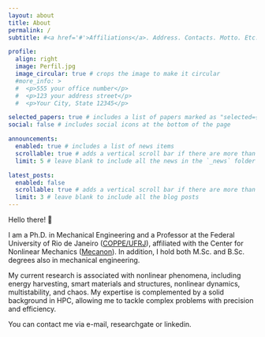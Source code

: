 ```yaml
---
layout: about
title: About
permalink: /
subtitle: #<a href='#'>Affiliations</a>. Address. Contacts. Motto. Etc.

profile:
  align: right
  image: Perfil.jpg
  image_circular: true # crops the image to make it circular
  #more_info: >
  #  <p>555 your office number</p>
  #  <p>123 your address street</p>
  #  <p>Your City, State 12345</p>

selected_papers: true # includes a list of papers marked as "selected={true}"
social: false # includes social icons at the bottom of the page

announcements:
  enabled: true # includes a list of news items
  scrollable: true # adds a vertical scroll bar if there are more than 3 news items
  limit: 5 # leave blank to include all the news in the `_news` folder

latest_posts:
  enabled: false
  scrollable: true # adds a vertical scroll bar if there are more than 3 new posts items
  limit: 3 # leave blank to include all the blog posts
---
```


Hello there! 👋

I am a Ph.D. in Mechanical Engineering and a Professor at the Federal University of Rio de Janeiro ([COPPE/UFRJ](https://coppe.ufrj.br)), affiliated with the Center for Nonlinear Mechanics ([Mecanon](http://mecanon.coppe.ufrj.br)). In addition, I hold both M.Sc. and B.Sc. degrees also in mechanical engineering.

My current research is associated with nonlinear phenomena, including energy harvesting, smart materials and structures, nonlinear dynamics, multistability, and chaos. My expertise is complemented by a solid background in HPC, allowing me to tackle complex problems with precision and efficiency.

You can contact me via e-mail, researchgate or linkedin.
